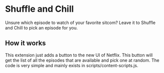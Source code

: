 # Shuffle and Chill

Unsure which episode to watch of your favorite sitcom? Leave it to Shuffle and Chill to pick an episode for you.

## How it works

This extension just adds a button to the new UI of Netflix. This button will get the list of all the episodes that are available and pick one at random. The code is very simple and mainly exists in scripts/content-scripts.js.
